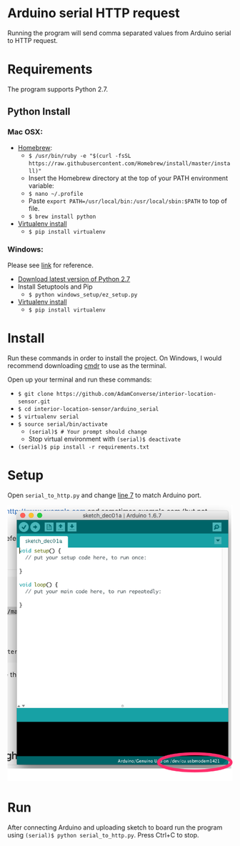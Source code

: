 # Arduino serial HTTP request
Running the program will send comma separated values from Arduino serial to HTTP request.

# Requirements
The program supports Python 2.7.

## Python Install
### Mac OSX:
* [Homebrew](http://brew.sh/):
  - `$ /usr/bin/ruby -e "$(curl -fsSL https://raw.githubusercontent.com/Homebrew/install/master/install)"`
  - Insert the Homebrew directory at the top of your PATH environment variable:
  - `$ nano ~/.profile`
  - Paste `export PATH=/usr/local/bin:/usr/local/sbin:$PATH` to top of file.
  - `$ brew install python`
* [Virtualenv install](http://docs.python-guide.org/en/latest/dev/virtualenvs/#virtualenvironments-ref)
  - `$ pip install virtualenv`

### Windows:
Please see [link](http://docs.python-guide.org/en/latest/starting/install/win/) for reference.
* [Download latest version of Python 2.7](https://www.python.org/ftp/python/2.7.12/python-2.7.12.msi)
* Install Setuptools and Pip
  - `$ python windows_setup/ez_setup.py`
* [Virtualenv install](http://docs.python-guide.org/en/latest/dev/virtualenvs/#virtualenvironments-ref)
  - `$ pip install virtualenv`

# Install
Run these commands in order to install the project.  On Windows, I would recommend downloading [cmdr](http://cmder.net/) to use as the terminal.

Open up your terminal and run these commands:
- `$ git clone https://github.com/AdamConverse/interior-location-sensor.git`
- `$ cd interior-location-sensor/arduino_serial`
- `$ virtualenv serial`
- `$ source serial/bin/activate`
  * `(serial)$ # Your prompt should change`
  * Stop virtual environment with `(serial)$ deactivate`
- `(serial)$ pip install -r requirements.txt`

# Setup
Open `serial_to_http.py` and change [line 7](https://github.com/AdamConverse/interior-location-sensor/blob/master/arduino_serial/serial_to_http.py#L7) to match Arduino port.

![alt text](assets/port.png "Port")

# Run
After connecting Arduino and uploading sketch to board run the program using `(serial)$ python serial_to_http.py`.  Press Ctrl+C to stop.
